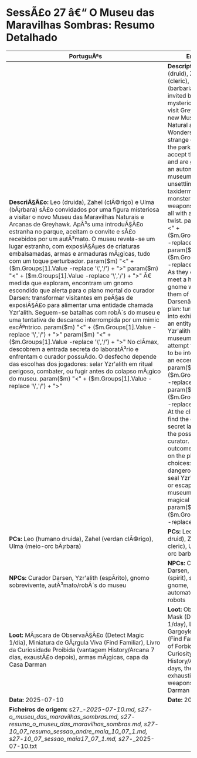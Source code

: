 ﻿# SessÃ£o 27 â€“ O Museu das Maravilhas Sombras: Resumo Detalhado

| PortuguÃªs | English |
|-----------|---------|
| **DescriÃ§Ã£o:** Leo (druida), Zahel (clÃ©rigo) e Ulma (bÃ¡rbara) sÃ£o convidados por uma figura misteriosa a visitar o novo Museu das Maravilhas Naturais e Arcanas de Greyhawk. ApÃ³s uma introduÃ§Ã£o estranha no parque, aceitam o convite e sÃ£o recebidos por um autÃ³mato. O museu revela-se um lugar estranho, com exposiÃ§Ãµes de criaturas embalsamadas, armas e armaduras mÃ¡gicas, tudo com um toque perturbador. param($m) "<" + ($m.Groups[1].Value -replace '\\','/') + ">"  param($m) "<" + ($m.Groups[1].Value -replace '\\','/') + ">" Ã€ medida que exploram, encontram um gnomo escondido que alerta para o plano mortal do curador Darsen: transformar visitantes em peÃ§as de exposiÃ§Ã£o para alimentar uma entidade chamada Yzr'alith. Seguem-se batalhas com robÃ´s do museu e uma tentativa de descanso interrompida por um mimic excÃªntrico. param($m) "<" + ($m.Groups[1].Value -replace '\\','/') + ">"  param($m) "<" + ($m.Groups[1].Value -replace '\\','/') + ">" No clÃ­max, descobrem a entrada secreta do laboratÃ³rio e enfrentam o curador possuÃ­do. O desfecho depende das escolhas dos jogadores: selar Yzr'alith em ritual perigoso, combater, ou fugir antes do colapso mÃ¡gico do museu. param($m) "<" + ($m.Groups[1].Value -replace '\\','/') + ">"  | **Description:** Leo (druid), Zahel (cleric), and Ulma (barbarian) are invited by a mysterious figure to visit Greyhawkâ€™s new Museum of Natural and Arcane Wonders. After a strange encounter in the park, they accept the invitation and are greeted by an automaton. The museum is unsettling, with taxidermized monsters, magical weapons and armor, all with a disturbing twist. param($m) "<" + ($m.Groups[1].Value -replace '\\','/') + ">"  param($m) "<" + ($m.Groups[1].Value -replace '\\','/') + ">" As they explore, they meet a hidden gnome who warns them of curator Darsenâ€™s deadly plan: turning visitors into exhibits to feed an entity called Yzr'alith. They battle museum robots and attempt to rest, only to be interrupted by an eccentric mimic. param($m) "<" + ($m.Groups[1].Value -replace '\\','/') + ">"  param($m) "<" + ($m.Groups[1].Value -replace '\\','/') + ">" At the climax, they find the curatorâ€™s secret lab and face the possessed curator. The outcome depends on the playersâ€™ choices: perform a dangerous ritual to seal Yzr'alith, fight, or escape before the museumâ€™s magical collapse. param($m) "<" + ($m.Groups[1].Value -replace '\\','/') + ">"  |
| **PCs:** Leo (humano druida), Zahel (verdan clÃ©rigo), Ulma (meio-orc bÃ¡rbara) | **PCs:** Leo (human druid), Zahel (verdan cleric), Ulma (half-orc barbarian) |
| **NPCs:** Curador Darsen, Yzr'alith (espÃ­rito), gnomo sobrevivente, autÃ³mato/robÃ´s do museu | **NPCs:** Curator Darsen, Yzr'alith (spirit), surviving gnome, automaton/museum robots |
| **Loot:** MÃ¡scara de ObservaÃ§Ã£o (Detect Magic 1/dia), Miniatura de GÃ¡rgula Viva (Find Familiar), Livro da Curiosidade Proibida (vantagem History/Arcana 7 dias, exaustÃ£o depois), armas mÃ¡gicas, capa da Casa Darman | **Loot:** Observation Mask (Detect Magic 1/day), Living Gargoyle Miniature (Find Familiar), Book of Forbidden Curiosity (advantage History/Arcana 7 days, then exhaustion), magic weapons, House Darman cloak |
| **Data:** 2025-07-10 | **Date:** 2025-07-10 |
| **Ficheiros de origem:** s27_-_2025-07-10.md, s27_-_o_museu_das_maravilhas_sombras.md, s27_-_resumo_o_museu_das_maravilhas_sombras.md, s27_-_10_07_resumo_sessao_andre_maia_10_07_1.md, s27_-_10_07_sessao_maia17_07_1.md, s27_-_2025-07-10.txt |

























